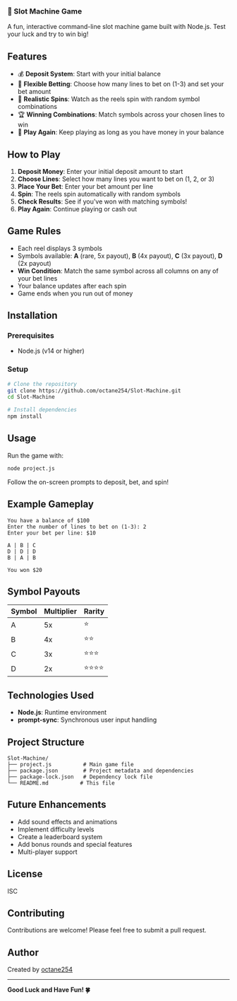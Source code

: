 ### 🎰 Slot Machine Game

A fun, interactive command-line slot machine game built with Node.js. Test your luck and try to win big!

## Features

- 💰 **Deposit System**: Start with your initial balance
- 🎯 **Flexible Betting**: Choose how many lines to bet on (1-3) and set your bet amount
- 🎪 **Realistic Spins**: Watch as the reels spin with random symbol combinations
- 🏆 **Winning Combinations**: Match symbols across your chosen lines to win
- 🔄 **Play Again**: Keep playing as long as you have money in your balance

## How to Play

1. **Deposit Money**: Enter your initial deposit amount to start
2. **Choose Lines**: Select how many lines you want to bet on (1, 2, or 3)
3. **Place Your Bet**: Enter your bet amount per line
4. **Spin**: The reels spin automatically with random symbols
5. **Check Results**: See if you've won with matching symbols!
6. **Play Again**: Continue playing or cash out

## Game Rules

- Each reel displays 3 symbols
- Symbols available: **A** (rare, 5x payout), **B** (4x payout), **C** (3x payout), **D** (2x payout)
- **Win Condition**: Match the same symbol across all columns on any of your bet lines
- Your balance updates after each spin
- Game ends when you run out of money

## Installation

### Prerequisites
- Node.js (v14 or higher)

### Setup

```bash
# Clone the repository
git clone https://github.com/octane254/Slot-Machine.git
cd Slot-Machine

# Install dependencies
npm install
```

## Usage

Run the game with:

```bash
node project.js
```

Follow the on-screen prompts to deposit, bet, and spin!

## Example Gameplay

```
You have a balance of $100
Enter the number of lines to bet on (1-3): 2
Enter your bet per line: $10

A | B | C
D | D | D
B | A | B

You won $20
```

## Symbol Payouts

| Symbol | Multiplier | Rarity |
|--------|-----------|--------|
| A      | 5x        | ⭐     |
| B      | 4x        | ⭐⭐   |
| C      | 3x        | ⭐⭐⭐ |
| D      | 2x        | ⭐⭐⭐⭐ |

## Technologies Used

- **Node.js**: Runtime environment
- **prompt-sync**: Synchronous user input handling

## Project Structure

```
Slot-Machine/
├── project.js          # Main game file
├── package.json        # Project metadata and dependencies
├── package-lock.json   # Dependency lock file
└── README.md          # This file
```

## Future Enhancements

- Add sound effects and animations
- Implement difficulty levels
- Create a leaderboard system
- Add bonus rounds and special features
- Multi-player support

## License

ISC

## Contributing

Contributions are welcome! Please feel free to submit a pull request.

## Author

Created by [octane254](https://github.com/octane254)

---

**Good Luck and Have Fun! 🍀**
